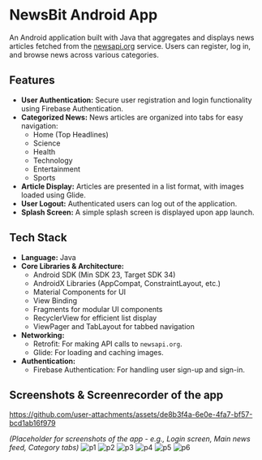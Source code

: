 # NewsBit Android App

An Android application built with Java that aggregates and displays news articles fetched from the [newsapi.org](https://newsapi.org) service. Users can register, log in, and browse news across various categories.

## Features

*   **User Authentication:** Secure user registration and login functionality using Firebase Authentication.
*   **Categorized News:** News articles are organized into tabs for easy navigation:
    *   Home (Top Headlines)
    *   Science
    *   Health
    *   Technology
    *   Entertainment
    *   Sports
*   **Article Display:** Articles are presented in a list format, with images loaded using Glide.
*   **User Logout:** Authenticated users can log out of the application.
*   **Splash Screen:** A simple splash screen is displayed upon app launch.

## Tech Stack

*   **Language:** Java
*   **Core Libraries & Architecture:**
    *   Android SDK (Min SDK 23, Target SDK 34)
    *   AndroidX Libraries (AppCompat, ConstraintLayout, etc.)
    *   Material Components for UI
    *   View Binding
    *   Fragments for modular UI components
    *   RecyclerView for efficient list display
    *   ViewPager and TabLayout for tabbed navigation
*   **Networking:**
    *   Retrofit: For making API calls to `newsapi.org`.
    *   Glide: For loading and caching images.
*   **Authentication:**
    *   Firebase Authentication: For handling user sign-up and sign-in.

## Screenshots & Screenrecorder of the app

https://github.com/user-attachments/assets/de8b3f4a-6e0e-4fa7-bf57-bcd1ab16f979


*(Placeholder for screenshots of the app - e.g., Login screen, Main news feed, Category tabs)*
![p1](https://github.com/user-attachments/assets/45c90c33-d909-4c62-85d4-ed847182ca03)
![p2](https://github.com/user-attachments/assets/0ea9f242-9519-4467-affe-8533c4328be0)
![p3](https://github.com/user-attachments/assets/a9cdd5d0-e4e8-44c6-bddd-262f90bbfac3)
![p4](https://github.com/user-attachments/assets/945c76a2-5b8b-4e7d-900a-24533b7f91db)
![p5](https://github.com/user-attachments/assets/dda81be7-4833-49b9-974e-5c4c16778d2a)
![p6](https://github.com/user-attachments/assets/26d57712-699c-4b4b-a559-84208a9fa9c2)


